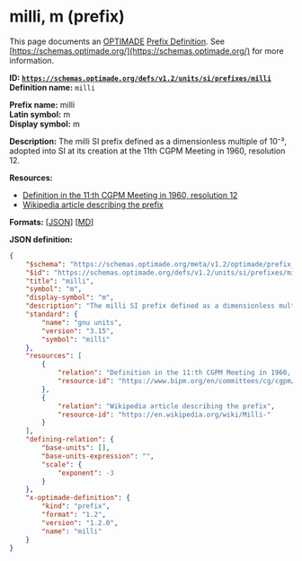 # milli, m (prefix)

This page documents an [OPTIMADE](https://www.optimade.org/) [Prefix Definition](https://schemas.optimade.org/#definitions). See [https://schemas.optimade.org/](https://schemas.optimade.org/) for more information.

**ID: [`https://schemas.optimade.org/defs/v1.2/units/si/prefixes/milli`](https://schemas.optimade.org/defs/v1.2/units/si/prefixes/milli)**  
**Definition name:** `milli`

**Prefix name:** milli  
**Latin symbol:** m  
**Display symbol:** m  
  
**Description:** The milli SI prefix defined as a dimensionless multiple of 10⁻³, adopted into SI at its creation at the 11th CGPM Meeting in 1960, resolution 12.



**Resources:**

- [Definition in the 11:th CGPM Meeting in 1960, resolution 12](https://www.bipm.org/en/committees/cg/cgpm/11-1960/resolution-12)
- [Wikipedia article describing the prefix](https://en.wikipedia.org/wiki/Milli-)


**Formats:** [[JSON](milli.json)] [[MD](milli.md)]

**JSON definition:**

``` json
{
    "$schema": "https://schemas.optimade.org/meta/v1.2/optimade/prefix_definition.md",
    "$id": "https://schemas.optimade.org/defs/v1.2/units/si/prefixes/milli",
    "title": "milli",
    "symbol": "m",
    "display-symbol": "m",
    "description": "The milli SI prefix defined as a dimensionless multiple of 10\u207b\u00b3, adopted into SI at its creation at the 11th CGPM Meeting in 1960, resolution 12.",
    "standard": {
        "name": "gnu units",
        "version": "3.15",
        "symbol": "milli"
    },
    "resources": [
        {
            "relation": "Definition in the 11:th CGPM Meeting in 1960, resolution 12",
            "resource-id": "https://www.bipm.org/en/committees/cg/cgpm/11-1960/resolution-12"
        },
        {
            "relation": "Wikipedia article describing the prefix",
            "resource-id": "https://en.wikipedia.org/wiki/Milli-"
        }
    ],
    "defining-relation": {
        "base-units": [],
        "base-units-expression": "",
        "scale": {
            "exponent": -3
        }
    },
    "x-optimade-definition": {
        "kind": "prefix",
        "format": "1.2",
        "version": "1.2.0",
        "name": "milli"
    }
}
```